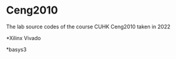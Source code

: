 # Ceng2010

The lab source codes of the course CUHK Ceng2010 taken in 2022

*Xilinx Vivado

*basys3
